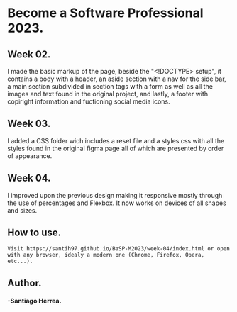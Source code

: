 # Become a Software Professional 2023.
## Week 02.
I made the basic markup of the page, beside the "<!DOCTYPE> setup", it contains a body with a header, an aside section with a nav for the side bar, a main section subdivided in section tags with a form as well as all the images and text found in the original project, and lastly, a footer with copiright information and fuctioning social media icons.
## Week 03.
I added a CSS folder wich includes a reset file and a styles.css with all the styles found in the original figma page all of which are presented by order of appearance.
## Week 04.
I improved upon the previous design making it responsive mostly through the use of percentages and Flexbox. It now works on devices of all shapes and sizes.
## How to use.
```
Visit https://santih97.github.io/BaSP-M2023/week-04/index.html or open with any browser, idealy a modern one (Chrome, Firefox, Opera, etc...).
```
## Author.
#### -Santiago Herrea.
